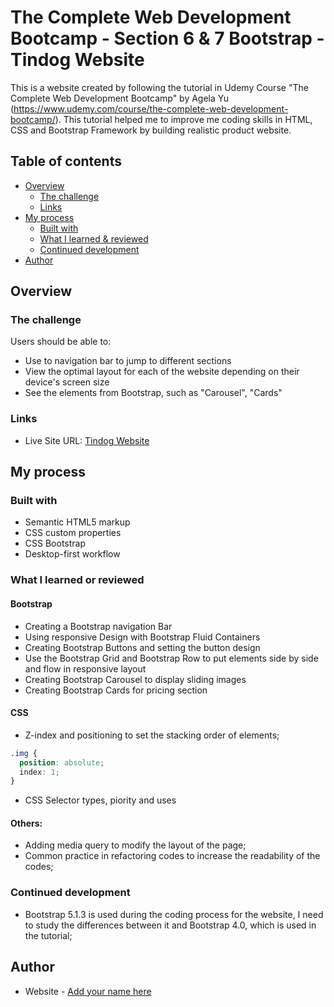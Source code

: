 # The Complete Web Development Bootcamp - Section 6 & 7 Bootstrap - Tindog Website

This is a website created by following the tutorial in Udemy Course "The Complete Web Development Bootcamp" by Agela Yu (https://www.udemy.com/course/the-complete-web-development-bootcamp/). This tutorial helped me to improve me coding skills in HTML, CSS and Bootstrap Framework by building realistic product website. 

## Table of contents

- [Overview](#overview)
  - [The challenge](#the-challenge)
  - [Links](#links)
- [My process](#my-process)
  - [Built with](#built-with)
  - [What I learned & reviewed](#what-i-learned-or-reviewed)
  - [Continued development](#continued-development)
- [Author](#author)


## Overview

### The challenge

Users should be able to:

- Use to navigation bar to jump to different sections
- View the optimal layout for each of the website depending on their device's screen size
- See the  elements from Bootstrap, such as "Carousel", "Cards"

### Links

- Live Site URL: [Tindog Website](https://tindog-website-html-css.netlify.app/)


## My process

### Built with

- Semantic HTML5 markup
- CSS custom properties
- CSS Bootstrap 
- Desktop-first workflow

### What I learned or reviewed

  #### Bootstrap
  - Creating a Bootstrap navigation Bar
  - Using responsive Design with Bootstrap Fluid Containers
  - Creating Bootstrap Buttons and setting the button design
  - Use the Bootstrap Grid and Bootstrap Row to put elements side by side and flow in responsive layout
  - Creating Bootstrap Carousel to display sliding images
  - Creating Bootstrap Cards for pricing section
  
  #### CSS
  - Z-index and positioning to set the stacking order of elements; 

  ```css
  .img {
    position: absolute;
    index: 1;
  }
  ```

  - CSS Selector types, piority and uses

  #### Others: 
  - Adding media query to modify the layout of the page;
  - Common practice in refactoring codes to increase the readability of the codes;


### Continued development

- Bootstrap 5.1.3 is used during the coding process for the website, I need to study the differences between it and Bootstrap 4.0, which is used in the tutorial;


## Author

- Website - [Add your name here](https://www.your-site.com)





